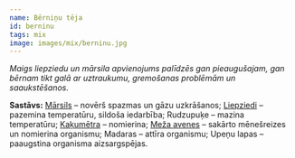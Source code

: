 ```yaml
---
name: Bērniņu tēja
id: berninu
tags: mix
image: images/mix/berninu.jpg
---
```

*Maigs liepziedu un mārsila apvienojums palīdzēs gan pieaugušajam, gan bērnam tikt galā ar uztraukumu, gremošanas problēmām un saaukstēšanos.*

**Sastāvs:**
<a href="https://www.danga.lv/mono/#marsils">Mārsils</a> – novērš spazmas un gāzu uzkrāšanos;
<a href="https://www.danga.lv/mono/#liepziedi">Liepziedi</a> – pazemina temperatūru, sildoša iedarbība;
Rudzupuķe – mazina temperatūru;
<a href="https://www.danga.lv/mono/#kakumetra">Kaķumētra</a> – nomierina;
<a href="https://www.danga.lv/mono/#meza_avenes">Meža avenes</a> – sakārto mēnešreizes un nomierina organismu;
Madaras – attīra organismu;
Upeņu lapas – paaugstina organisma aizsargspējas.
